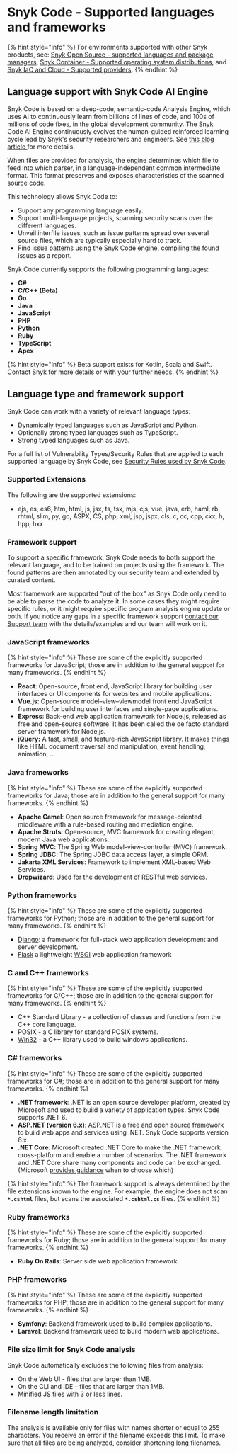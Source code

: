 # Snyk Code - Supported languages and frameworks

{% hint style="info" %}
For environments supported with other Snyk products, see: [Snyk Open Source - supported languages and package managers](../snyk-open-source/snyk-open-source-supported-languages-and-package-managers/), [Snyk Container - Supported operating system distributions](../../scan-containers/how-snyk-container-works/supported-operating-system-distributions.md), and [Snyk IaC and Cloud - Supported providers](../../scan-cloud-deployment/supported-iac-and-cloud-providers.md).
{% endhint %}

## Language support with Snyk Code AI Engine

Snyk Code is based on a deep-code, semantic-code Analysis Engine, which uses AI to continuously learn from billions of lines of code, and 100s of millions of code fixes, in the global development community. The Snyk Code AI Engine continuously evolves the human-guided reinforced learning cycle lead by Snyk's security researchers and engineers. See [this blog article ](https://snyk.io/blog/advanced-technologies-behind-snyk-code/)for more details.

When files are provided for analysis, the engine determines which file to feed into which parser, in a language-independent common intermediate format. This format preserves and exposes characteristics of the scanned source code.

This technology allows Snyk Code to:

* Support any programming language easily.
* Support multi-language projects, spanning security scans over the different languages.
* Unveil interfile issues, such as issue patterns spread over several source files, which are typically especially hard to track.
* Find issue patterns using the Snyk Code engine, compiling the found issues as a report.

Snyk Code currently supports the following programming languages:

* **C#**
* **C/C++ (Beta)**
* **Go**
* **Java**
* **JavaScript**
* **PHP**
* **Python**
* **Ruby**
* **TypeScript**
* **Apex**

{% hint style="info" %}
Beta support exists for Kotlin, Scala and Swift. Contact Snyk for more details or with your further needs.
{% endhint %}

## Language type and framework support

Snyk Code can work with a variety of relevant language types:

* Dynamically typed languages such as JavaScript and Python.
* Optionally strong typed languages such as TypeScript.
* Strong typed languages such as Java.

For a full list of Vulnerability Types/Security Rules that are applied to each supported language by Snyk Code, see [Security Rules used by Snyk Code](security-rules-used-by-snyk-code/).

### Supported Extensions

The following are the supported extensions:

* ejs, es, es6, htm, html, js, jsx, ts, tsx, mjs, cjs, vue, java, erb, haml, rb, rhtml, slim, py, go, ASPX, CS, php, xml, jsp, jspx, cls, c, cc, cpp, cxx, h, hpp, hxx

### Framework support

To support a specific framework, Snyk Code needs to both support the relevant language, and to be trained on projects using the framework. The found patterns are then annotated by our security team and extended by curated content.

Most framework are supported "out of the box" as Snyk Code only need to be able to parse the code to analyze it. In some cases they might require specific rules, or it might require specific program analysis engine update or both. If you notice any gaps in a specific framework support [contact our Support team](https://support.snyk.io/hc/en-us/requests/new) with the details/examples and our team will work on it.

### JavaScript frameworks

{% hint style="info" %}
These are some of the explicitly supported frameworks for JavaScript; those are in addition to the general support for many frameworks.
{% endhint %}

* **React**: Open-source, front end, JavaScript library for building user interfaces or UI components for websites and mobile applications.
* **Vue.js**: Open-source model–view–viewmodel front end JavaScript framework for building user interfaces and single-page applications.
* **Express**: Back-end web application framework for Node.js, released as free and open-source software. It has been called the de facto standard server framework for Node.js.
* **jQuery:** A fast, small, and feature-rich JavaScript library. It makes things like HTML document traversal and manipulation, event handling, animation, ...

### Java frameworks

{% hint style="info" %}
These are some of the explicitly supported frameworks for Java; those are in addition to the general support for many frameworks.
{% endhint %}

* **Apache Camel**: Open source framework for message-oriented middleware with a rule-based routing and mediation engine.
* **Apache Struts**: Open-source, MVC framework for creating elegant, modern Java web applications.
* **Spring MVC**: The Spring Web model-view-controller (MVC) framework.
* **Spring JDBC**: The Spring JDBC data access layer, a simple ORM.
* **Jakarta XML Services**: Framework to implement XML-based Web Services.
* **Dropwizard**: Used for the development of RESTful web services.

### Python frameworks

{% hint style="info" %}
These are some of the explicitly supported frameworks for Python; those are in addition to the general support for many frameworks.
{% endhint %}

* [Django](https://www.djangoproject.com): a framework for full-stack web application development and server development.
* [Flask](https://palletsprojects.com/p/flask/) a lightweight [WSGI](https://wsgi.readthedocs.io) web application framework

### C and C++ frameworks

{% hint style="info" %}
These are some of the explicitly supported frameworks for C/C++; those are in addition to the general support for many frameworks.
{% endhint %}

* C++ Standard Library - a collection of classes and functions from the C++ core language.
* POSIX - a C library for standard POSIX systems.&#x20;
* [Win32](https://win32-framework.sourceforge.net/) - a C++ library used to build windows applications.

### C# frameworks

{% hint style="info" %}
These are some of the explicitly supported frameworks for C#; those are in addition to the general support for many frameworks.
{% endhint %}

* **.NET framework**: .NET is an open source developer platform, created by Microsoft and used to build a variety of application types. Snyk Code supports .NET 6.
* **ASP.NET (version 6.x)**: ASP.NET is a free and open source framework to build web apps and services using .NET. Snyk Code supports version 6.x.
* **.NET Core**: Microsoft created .NET Core to make the .NET framework cross-platform and enable a number of scenarios. The .NET framework and .NET Core share many components and code can be exchanged. (Microsoft [provides guidance](https://docs.microsoft.com/en-us/dotnet/standard/choosing-core-framework-server) when to choose which)

{% hint style="info" %}
The framework support is always determined by the file extensions known to the engine. For example, the engine does not scan **`*.cshtml`** files, but scans the associated **`*.cshtml.cs`** files.
{% endhint %}

### Ruby frameworks

{% hint style="info" %}
These are some of the explicitly supported frameworks for Ruby; those are in addition to the general support for many frameworks.
{% endhint %}

* **Ruby On Rails**: Server side web application framework.

### PHP frameworks

{% hint style="info" %}
These are some of the explicitly supported frameworks for PHP; those are in addition to the general support for many frameworks.
{% endhint %}

* **Symfony**: Backend framework used to build complex applications.
* **Laravel**: Backend framework used to build modern web applications.

### File size limit for Snyk Code analysis

Snyk Code automatically excludes the following files from analysis:

* On the Web UI - files that are larger than 1MB.
* On the CLI and IDE - files that are larger than 1MB.
* Minified JS files with 3 or less lines.

### Filename length limitation

The analysis is available only for files with names shorter or equal to 255 characters. You receive an error if the filename exceeds this limit. To make sure that all files are being analyzed, consider shortening long filenames.
